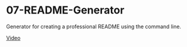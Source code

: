 # 07-README-Generator
Generator for creating a professional README using the command line.

[Video]()
